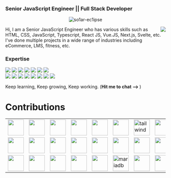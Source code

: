 ### Senior JavaScript Engineer || Full Stack Developer 
<p align="center"> 
<img src="https://komarev.com/ghpvc/?username=Jajabenit250&label=Profile%20views&color=0e75b6&style=flat" alt="so1ar-ec1ipse" /> 
</p>
<a href="https://discord.com/users/978829681333788682">
  <img align="right" src="https://lanyard-profile-readme.vercel.app/api/978829681333788682?bg=003399" />
</a>

Hi, I am a Senior JavaScript Engineer who has various skills such as HTML, CSS, JavaScript, Typescript, React JS, Vue.JS, Next.js, Svelte, etc.
I've done multiple projects in a wide range of industries including eCommerce, LMS, fitness, etc.   
### Expertise     
![](https://img.shields.io/badge/Vanilla.js-green) ![](https://img.shields.io/badge/Typescript.js-green) ![](https://img.shields.io/badge/React.js-green) ![](https://img.shields.io/badge/Vue.js-blue) ![](https://img.shields.io/badge/Next.js-blue) ![](https://img.shields.io/badge/Gatsby-blue) ![](https://img.shields.io/badge/Svelte-blue) <br>
![](https://img.shields.io/badge/Node.js-green) ![](https://img.shields.io/badge/Express.js-green) ![](https://img.shields.io/badge/Java/Spring-Green) ![](https://img.shields.io/badge/eCommerce-blue) ![](https://img.shields.io/badge/CMS-blue) ![](https://img.shields.io/badge/Shopify-blue) ![](https://img.shields.io/badge/Firebase-blue) ![](https://img.shields.io/badge/AWS-green)
<p>
<!--   I am happy with what I’ve accomplished but I am really looking for a new challenge now.<br> -->
  Keep learning, Keep growing, Keep working. (<b>Hit me to chat --> </b>)<br>
</p>

####     
<h1 font-weight="bold">Contributions</h1> 

<div  align="center">
<!--     <img align="left" height="150px" src="https://github-readme-stats.vercel.app/api/top-langs/?username=chrysocolla110&layout=compact&theme=merko&count_private=true" />  -->
</div>

<!-- Discord Connection -->
<table align="center">
  <tr>
    <td><img src="https://cdn.iconscout.com/icon/free/png-128/html5-40-1175193.png" width="50px"></td>
    <td><img src="https://cdn.iconscout.com/icon/free/png-128/css3-11-1175239.png" width="50px"></td>
    <td><img src="https://cdn.iconscout.com/icon/free/png-128/javascript-2-225993.png" width="50px"></td>
    <td><img src="https://cdn.iconscout.com/icon/free/png-128/typescript-1174965.png" width="50px"></td>
    <td><img src="https://cdn.iconscout.com/icon/free/png-128/sass-13-1175092.png" width="50px"></td>
    <td><img src="https://cdn.iconscout.com/icon/free/png-128/bootstrap-226077.png" width="50px"></td>
    <td><img src="https://www.vectorlogo.zone/logos/tailwindcss/tailwindcss-icon.svg" alt="tailwind" width="50"></td>
    <td><img src="https://mui.com/static/logo.png" width="50"></td>
  </tr>
  <tr>    
    <td><img src="https://cdn.iconscout.com/icon/free/png-64/webpack-3-1174982.png" width="50"></td>
    <td><img src="https://cdn.iconscout.com/icon/free/png-64/react-3-1175109.png" width="50"></td>
    <td><img src="https://seeklogo.com/images/N/next-js-logo-8FCFF51DD2-seeklogo.com.png" width="50"/></td>
    <td><img src="https://cdn.iconscout.com/icon/free/png-64/vuejs-3-1175070.png" width="50"></td>
    <td><img src="https://cdn.iconscout.com/icon/free/png-64/angular-3-226070.png" width="50"></td>
    <td><img src="https://cdn.iconscout.com/icon/free/png-64/java-59-1174952.png" width="50"></td>
    <td><img src="https://bs-uploads.toptal.io/blackfish-uploads/components/skill_page/content/logo_file/logo/195523/d3js-7ccc10c45b36ba40d8fd3006561289df.png" width="50"></td>
    <td><img src="https://www.chartjs.org/media/logo-title.svg" width="50"></td>
  </tr>
  <tr>
    <td><img src="https://cdn.iconscout.com/icon/free/png-64/node-js-1174925.png" width="50"></td>
    <td><img src="https://cdn.iconscout.com/icon/free/png-64/mysql-3521596-2945040.png"  width="50"/></td>
    <td><img src="https://cdn.iconscout.com/icon/free/png-64/mongodb-4-1175139.png" width="50"></td>
    <td><img src="https://cdn.iconscout.com/icon/free/png-64/postgresql-9-1175120.png"  width="50"/></td>
    <td><img src="https://cdn.iconscout.com/icon/free/png-64/aws-1869025-1583149.png" width="50"/></td>
    <td><img src="https://cdn.iconscout.com/icon/free/png-64/aws-1-282741.png" alt="mariadb" width="50"/></td>
    <td><img src="https://cdn.iconscout.com/icon/free/png-64/redis-6-1175105.png" width="50"></td>
    <td><img src="https://cdn.iconscout.com/icon/free/png-64/docker-4-532129.png" width="50"></td>
    
  </tr>
</table>
